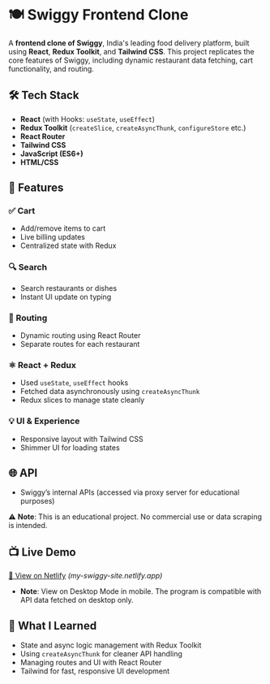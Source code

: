 # 🍽️ Swiggy Frontend Clone

A **frontend clone of Swiggy**, India's leading food delivery platform, built using **React**, **Redux Toolkit**, and **Tailwind CSS**. This project replicates the core features of Swiggy, including dynamic restaurant data fetching, cart functionality, and routing.

## 🛠 Tech Stack

- **React** (with Hooks: `useState`, `useEffect`)
- **Redux Toolkit** (`createSlice`, `createAsyncThunk`, `configureStore` etc.)
- **React Router**
- **Tailwind CSS**
- **JavaScript (ES6+)**
- **HTML/CSS**

## 🚀 Features

### ✅ Cart
- Add/remove items to cart
- Live billing updates
- Centralized state with Redux

### 🔍 Search
- Search restaurants or dishes
- Instant UI update on typing

### 🔄 Routing
- Dynamic routing using React Router
- Separate routes for each restaurant

### ⚛️ React + Redux
- Used `useState`, `useEffect` hooks
- Fetched data asynchronously using `createAsyncThunk`
- Redux slices to manage state cleanly

### 💡 UI & Experience
- Responsive layout with Tailwind CSS
- Shimmer UI for loading states

## 🌐 API
- Swiggy’s internal APIs (accessed via proxy server for educational purposes)

⚠️ **Note**: This is an educational project. No commercial use or data scraping is intended.

## 📺 Live Demo

[🔗 View on Netlify](#) *(my-swiggy-site.netlify.app)*
- **Note**: View on Desktop Mode in mobile. The program is compatible with API data fetched on desktop only.

## 🧠 What I Learned

- State and async logic management with Redux Toolkit
- Using `createAsyncThunk` for cleaner API handling
- Managing routes and UI with React Router
- Tailwind for fast, responsive UI development



